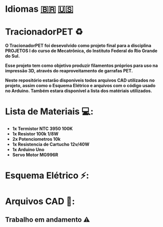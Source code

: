# Idiomas [🇧🇷](https://github.com/ThaylorLT/TracionadorPET/blob/main/README.md) [🇺🇸](https://github.com/ThaylorLT/TracionadorPET/blob/main/README.en.md)

# TracionadorPET ♻️

 <p><b>O TracionadorPET foi desevolvido como projeto final para a disciplina PROJETOS I do curso de Mecatrônica, do Instituto Federal do Rio Grande do Sul.</b></p>
 <p><b>Esse projeto tem como objetivo produzir filamentos próprios para uso na impressão 3D, através do reaproveitamento de garrafas PET.</b></p>
 <p><b>Neste repositório estarão disponíveis todos arquivos CAD utilizados no projeto, assim como o Esquema Elétrico e arquivos com o código usado no Arduino. Também estara disponível a lista dos matériais utilizados.</b></p>

# Lista de Materiais 💻:
- **1x Termistor NTC 3950 100K**
- **1x Resistor 100k 1/8W**
- **2x Potenciometros 10k**
- **1x Resistencia de Cartucho 12v/40W**
- **1x Arduino Uno**
- **Servo Motor MG996R**

# Esquema Elétrico ⚡:

# Arquivos CAD 🔨:
 
## Trabalho em andamento ⚠️
